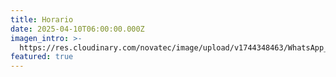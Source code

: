 ```yaml
---
title: Horario
date: 2025-04-10T06:00:00.000Z
imagen_intro: >-
  https://res.cloudinary.com/novatec/image/upload/v1744348463/WhatsApp_Image_2025-04-10_at_23.14.20_6dda2c43_qntk9m.jpg
featured: true
---
```


